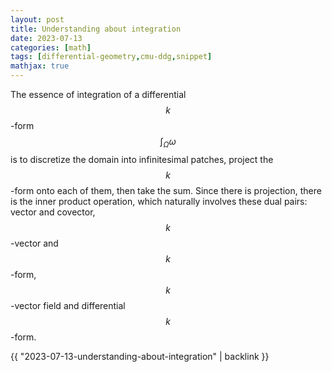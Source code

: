 ```yaml
---
layout: post
title: Understanding about integration
date: 2023-07-13
categories: [math]
tags: [differential-geometry,cmu-ddg,snippet]
mathjax: true
---
```


The essence of integration of a differential $$k$$-form
$$\int_{\Omega} \omega$$ is to discretize the domain into infinitesimal
patches, project the $$k$$-form onto each of them, then take the sum.
Since there is projection, there is the inner product operation, which
naturally involves these dual pairs: vector and covector, $$k$$-vector
and $$k$$-form, $$k$$-vector field and differential $$k$$-form.

{{ "2023-07-13-understanding-about-integration" | backlink }}
